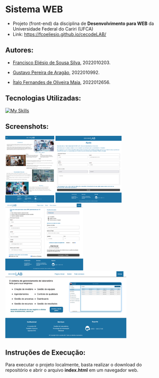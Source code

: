 # Sistema WEB

* Projeto (front-end) da disciplina de __Desenvolvimento para WEB__ da Universidade Federal do Cariri (UFCA)
* Link: https://fcoeliesio.github.io/cecodeLAB/

## Autores:

* [Francisco Eliésio de Sousa Silva](https://github.com/fcoeliesio), 2022010203.

* [Gustavo Pereira de Aragão](https://github.com/McGusT99), 2022010992.

* [Ítalo Fernandes de Oliveira Maia](https://github.com/italomaia03), 2022012656.

## Tecnologias Utilizadas:
[![My Skills](https://skillicons.dev/icons?i=html,css,js)]()

## Screenshots:
<img src="./assets/images/readme-image-2.png" height="210px"/>  <img src="./assets/images/readme-image-3.png" height="210px"/> <img src="./assets/images/readme-image-4.png" height="210px"/> <img src="./assets/images/readme-image-1.png" height="210px"/>   

## Instruções de Execução:

Para executar o projeto localmente, basta realizar o download do repositório e abrir o arquivo __index.html__ em um navegador web.
